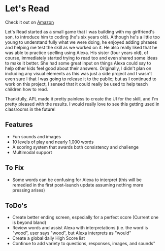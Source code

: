 # Let's Read

Check it out on [Amazon](https://www.amazon.com/gp/product/B07MV521LM?ie=UTF8&ref-suffix=ss_rw)

Let's Read started as a small game that I was building with my girlfriend's son, to introduce him to coding (he's six years old). Although he's a little too young to understand fully what we were doing, he enjoyed adding phrases and helping me test the skill as we worked on it. He also really liked that he was able to practice spelling using Alexa. His sister (four years old), of course, immediately started trying to read too and even shared some ideas to make it better. She had some great input on things Alexa could say to help other kids feel good about their answers. Originally, I didn't plan on including any visual elements as this was just a side project and I wasn't even sure I that I was going to release it to the public; but as I continued to work on this project, I sensed that it could really be used to help teach children how to read.

Thankfully, APL made it pretty painless to create the UI for the skill, and I'm pretty pleased with the results. I would really love to see this getting used in classrooms in the future!

## Features

- Fun sounds and images
- 10 levels of play and nearly 1,000 words
- A scoring system that awards both consistency and challenge
- Multimodal support

## To Fix

- Some words can be confusing for Alexa to interpret (this will be remedied in the first post-launch update assuming nothing more pressing arises)

## ToDo's

- Create better ending screen, especially for a perfect score (Current one is beyond bland)
- Review words and assist Alexa with interpretations (i.e. the word is "wood", user says "wood", but Alexa interprets as \"would"
- Create a global daily High Score list
- Continue to add variety to questions, responses, images, and sounds"

